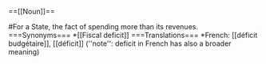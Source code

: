 ==[[Noun]]==

#For a State, the fact of spending more than its revenues.
===Synonyms===
*[[Fiscal deficit]]
===Translations===
*French: [[déficit budgétaire]], [[déficit]] (''note'': deficit in French has also a broader meaning)